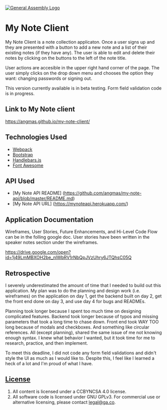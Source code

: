 [![General Assembly Logo](https://camo.githubusercontent.com/1a91b05b8f4d44b5bbfb83abac2b0996d8e26c92/687474703a2f2f692e696d6775722e636f6d2f6b6538555354712e706e67)](https://generalassemb.ly/education/web-development-immersive)

# My Note Client

My Note Client is a note collection applicaton. Once a user signs up and
they are presented with a button to add a new note and a list of their existing
notes (if they have any). The user is able to edit and delete their notes by
clicking on the buttons to the left of the note title.

User actions are accesible in the upper right hand corner of the page. The user
 simply clicks on the drop down menu and chooses the option they want: changing
 passwords or signing out.

This version currently available is in beta testing. Form field validation code
is in progress.

## Link to My Note client
<https://angmas.github.io/my-note-client/>

## Technologies Used
-   [Webpack](https://webpack.github.io)
-   [Bootstrap](http://getbootstrap.com)
-   [Handlebars.js](http://handlebarsjs.com)
-   [Font Awesome](http://fontawesome.io/)

## API Used
-   [My Note API README] (https://github.com/angmas/my-note-api/blob/master/README.md)
-   [My Note API URL] (https://mynoteapi.herokuapp.com/)


## Application Documentation
Wireframes, User Stories, Future Enhancements, and Hi-Level Code Flow can be
in the folling google doc. User stories have been written in the speaker notes
section under the wireframes.

<https://drive.google.com/open?id=1j49LmMBXOH2be_nlWbRV1rNbQpJVzUhry6JTQhsC05Q>

## Retrospective
I severely underestimated the amount of time that I needed to build out this
application. My plan was to do the planning and design work (i.e. wireframes) on
the application on day 1, get the backend built on day 2, get the front end
done on day 3, and use day 4 for bugs and READMEs.

Planning took longer because I spent too much time on designing complicated
features. Backend took longer because of typos and missing parameters that
took a long time to chase down. Front end took WAY TOO long because of modals
and checkboxes. And something like circular references. All (except planning),
shared the same issue of me not knowing enough syntax. I knew what behavior I
wanted, but it took time for me to research, practice, and then implement.

To meet this deadline, I did not code any form field validations and didn't
style the UI as much as I would like to. Despite this, I feel like I learned a
heck of a lot and I'm proud of what I have.


## [License](LICENSE)

1.  All content is licensed under a CC­BY­NC­SA 4.0 license.
1.  All software code is licensed under GNU GPLv3. For commercial use or
    alternative licensing, please contact legal@ga.co.
